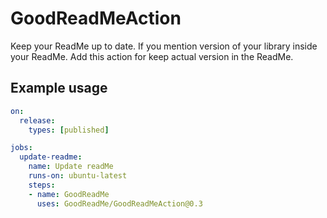 # GoodReadMeAction

Keep your ReadMe up to date. If you mention version of your library inside your ReadMe. Add this action for keep actual version in the ReadMe.

## Example usage

```yaml
on:
  release:
    types: [published]

jobs:
  update-readme:
    name: Update readMe
    runs-on: ubuntu-latest
    steps:
    - name: GoodReadMe
      uses: GoodReadMe/GoodReadMeAction@0.3
```
